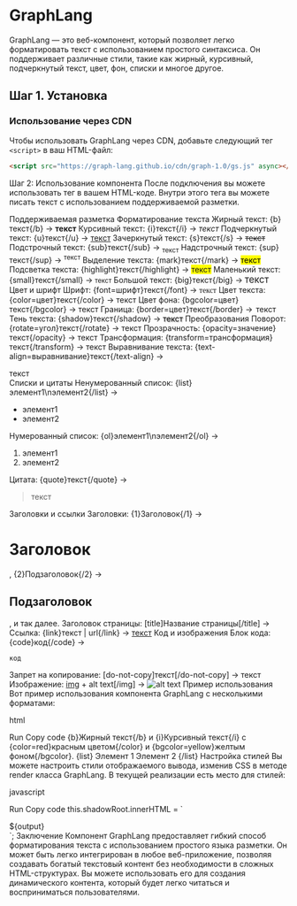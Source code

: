 # GraphLang

GraphLang — это веб-компонент, который позволяет легко форматировать текст с использованием простого синтаксиса. Он поддерживает различные стили, такие как жирный, курсивный, подчеркнутый текст, цвет, фон, списки и многое другое.

## Шаг 1. Установка

### Использование через CDN

Чтобы использовать GraphLang через CDN, добавьте следующий тег `<script>` в ваш HTML-файл:

```html
<script src="https://graph-lang.github.io/cdn/graph-1.0/gs.js" async></script>
```

Шаг 2: Использование компонента
После подключения вы можете использовать тег <graph-lang> в вашем HTML-коде. Внутри этого тега вы можете писать текст с использованием поддерживаемой разметки.

Поддерживаемая разметка
Форматирование текста
Жирный текст: {b}текст{/b} → <strong>текст</strong>
Курсивный текст: {i}текст{/i} → <em>текст</em>
Подчеркнутый текст: {u}текст{/u} → <u>текст</u>
Зачеркнутый текст: {s}текст{/s} → <s>текст</s>
Подстрочный текст: {sub}текст{/sub} → <sub>текст</sub>
Надстрочный текст: {sup}текст{/sup} → <sup>текст</sup>
Выделение текста: {mark}текст{/mark} → <mark>текст</mark>
Подсветка текста: {highlight}текст{/highlight} → <span style="background-color: yellow;">текст</span>
Маленький текст: {small}текст{/small} → <span style="font-size: smaller;">текст</span>
Большой текст: {big}текст{/big} → <span style="font-size: larger;">текст</span>
Цвет и шрифт
Шрифт: {font=шрифт}текст{/font} → <span style="font-family: шрифт;">текст</span>
Цвет текста: {color=цвет}текст{/color} → <span style="color: цвет;">текст</span>
Цвет фона: {bgcolor=цвет}текст{/bgcolor} → <span style="background-color: цвет;">текст</span>
Граница: {border=цвет}текст{/border} → <span style="border: 1px solid цвет; padding: 2px;">текст</span>
Тень текста: {shadow}текст{/shadow} → <span style="text-shadow: 1px 1px 2px rgba(0,0,0,0.5);">текст</span>
Преобразования
Поворот: {rotate=угол}текст{/rotate} → <span style="display: inline-block; transform: rotate(угол);">текст</span>
Прозрачность: {opacity=значение}текст{/opacity} → <span style="opacity: значение;">текст</span>
Трансформация: {transform=трансформация}текст{/transform} → <span style="transform: трансформация;">текст</span>
Выравнивание текста: {text-align=выравнивание}текст{/text-align} → <div style="text-align: выравнивание;">текст</div>
Списки и цитаты
Ненумерованный список: {list}элемент1\nэлемент2{/list} → <ul><li>элемент1</li><li>элемент2</li></ul>
Нумерованный список: {ol}элемент1\nэлемент2{/ol} → <ol><li>элемент1</li><li>элемент2</li></ol>
Цитата: {quote}текст{/quote} → <blockquote>текст</blockquote>
Заголовки и ссылки
Заголовки: {1}Заголовок{/1} → <h1>Заголовок</h1>, {2}Подзаголовок{/2} → <h2>Подзаголовок</h2>, и так далее.
Заголовок страницы: [title]Название страницы[/title] → <title>Название страницы</title>
Ссылка: {link}текст | url{/link} → <a href="url">текст</a>
Код и изображения
Блок кода: {code}код{/code} → <pre><code>код</code></pre>
Запрет на копирование: [do-not-copy]текст[/do-not-copy] → <span style="user-select: none;">текст</span>
Изображение: [img](url) + alt text[/img] → <img src="url" alt="alt text" />
Пример использования
Вот пример использования компонента GraphLang с несколькими форматами:

html

Run
Copy code
<graph-lang>
    {b}Жирный текст{/b} и {i}Курсивный текст{/i} с {color=red}красным цветом{/color} и {bgcolor=yellow}желтым фоном{/bgcolor}.
    {list}
    Элемент 1
    Элемент 2
    {/list}
</graph-lang>
Настройка стилей
Вы можете настроить стили отображаемого вывода, изменив CSS в методе render класса GraphLang. В текущей реализации есть место для стилей:

javascript

Run
Copy code
this.shadowRoot.innerHTML = `<style>
    /* Добавьте ваши пользовательские стили здесь */
</style>
<div>${output}</div>`;
Заключение
Компонент GraphLang предоставляет гибкий способ форматирования текста с использованием простого языка разметки. Он может быть легко интегрирован в любое веб-приложение, позволяя создавать богатый текстовый контент без необходимости в сложных HTML-структурах. Вы можете использовать его для создания динамического контента, который будет легко читаться и восприниматься пользователями.


